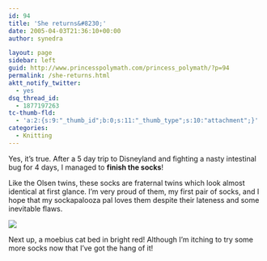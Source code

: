 ```yaml
---
id: 94
title: 'She returns&#8230;'
date: 2005-04-03T21:36:10+00:00
author: synedra

layout: page
sidebar: left
guid: http://www.princesspolymath.com/princess_polymath/?p=94
permalink: /she-returns.html
aktt_notify_twitter:
  - yes
dsq_thread_id:
  - 1877197263
tc-thumb-fld:
  - 'a:2:{s:9:"_thumb_id";b:0;s:11:"_thumb_type";s:10:"attachment";}'
categories:
  - Knitting
---
```

Yes, it&#8217;s true. After a 5 day trip to Disneyland and fighting a nasty intestinal bug for 4 days, I managed to **finish the socks**!
  
Like the Olsen twins, these socks are fraternal twins which look almost identical at first glance. I&#8217;m very proud of them, my first pair of socks, and I hope that my sockapalooza pal loves them despite their lateness and some inevitable flaws.
  
![](http://www.perlgoddess.com/blog/images/socks_done.jpg)
  
Next up, a moebius cat bed in bright red! Although I&#8217;m itching to try some more socks now that I&#8217;ve got the hang of it!
